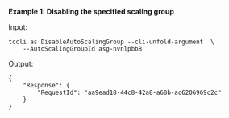 **Example 1: Disabling the specified scaling group**



Input: 

```
tccli as DisableAutoScalingGroup --cli-unfold-argument  \
    --AutoScalingGroupId asg-nvnlpbb8
```

Output: 
```
{
    "Response": {
        "RequestId": "aa9ead18-44c8-42a8-a68b-ac6206969c2c"
    }
}
```

